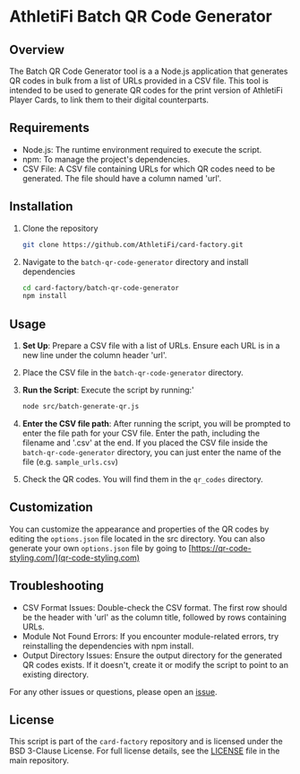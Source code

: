 # AthletiFi Batch QR Code Generator

## Overview

The Batch QR Code Generator tool is a a Node.js application that generates QR codes in bulk from a list of URLs provided in a CSV file. This tool is intended to be used to generate QR codes for the print version of AthletiFi Player Cards, to link them to their digital counterparts.

## Requirements

- Node.js: The runtime environment required to execute the script.
- npm: To manage the project's dependencies.
- CSV File: A CSV file containing URLs for which QR codes need to be generated. The file should have a column named 'url'.

## Installation

1. Clone the repository

   ```sh
   git clone https://github.com/AthletiFi/card-factory.git
   ```

2. Navigate to the `batch-qr-code-generator` directory and install dependencies

   ```sh
   cd card-factory/batch-qr-code-generator
   npm install
   ```

## Usage

1. **Set Up**: Prepare a CSV file with a list of URLs. Ensure each URL is in a new line under the column header 'url'.

2. Place the CSV file in the `batch-qr-code-generator` directory.

3. **Run the Script**: Execute the script by running:'

   ```sh
   node src/batch-generate-qr.js
   ```

4. **Enter the CSV file path**: After running the script, you will be prompted to enter the file path for your CSV file. Enter the path, including the filename and '.csv' at the end. If you placed the CSV file inside the `batch-qr-code-generator` directory, you can just enter the name of the file (e.g. `sample_urls.csv`)

5. Check the QR codes. You will find them in the `qr_codes` directory.

## Customization

You can customize the appearance and properties of the QR codes by editing the `options.json` file located in the src directory. You can also generate your own `options.json` file by going to [https://qr-code-styling.com/](qr-code-styling.com) 

## Troubleshooting

- CSV Format Issues: Double-check the CSV format. The first row should be the header with 'url' as the column title, followed by rows containing URLs.
- Module Not Found Errors: If you encounter module-related errors, try reinstalling the dependencies with npm install.
- Output Directory Issues: Ensure the output directory for the generated QR codes exists. If it doesn't, create it or modify the script to point to an existing directory.

For any other issues or questions, please open an [issue](https://github.com/AthletiFi/card-factory/issues).

## License

This script is part of the `card-factory` repository and is licensed under the BSD 3-Clause License. For full license details, see the [LICENSE](LICENSE) file in the main repository.